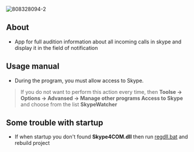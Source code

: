 ![808328094-2](https://cloud.githubusercontent.com/assets/9448652/21329360/f9b5c5c8-c640-11e6-86f6-8939112fc2da.png)

## About
- App for full audition information about all incoming calls in skype and display it in the field of notification


## Usage manual
 - During the program, you must allow access to Skype.

> If you do not want to perform this action every time, then **Toolse -> Options -> Advansed -> Manage other programs Access to Skype** and choose from the list **SkypeWatcher**

## Some trouble with startup

 - If when startup you don't found **Skype4COM.dll** then run [regdll.bat](https://github.com/vdovinanton/Skype.Call.Register/tree/master/Dependencies) and rebuild project
